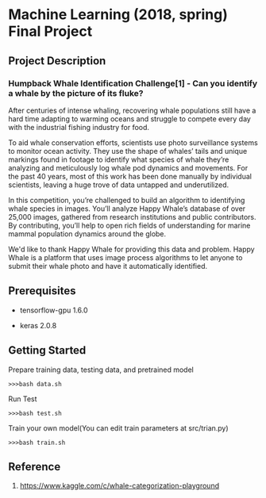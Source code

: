 # Machine Learning (2018, spring) Final Project

## Project Description

### Humpback Whale Identification Challenge[1] - Can you identify a whale by the picture of its fluke?

After centuries of intense whaling, recovering whale populations still have a hard time adapting to warming oceans and struggle to compete every day with the industrial fishing industry for food.

To aid whale conservation efforts, scientists use photo surveillance systems to monitor ocean activity. They use the shape of whales’ tails and unique markings found in footage to identify what species of whale they’re analyzing and meticulously log whale pod dynamics and movements. For the past 40 years, most of this work has been done manually by individual scientists, leaving a huge trove of data untapped and underutilized.

In this competition, you’re challenged to build an algorithm to identifying whale species in images. You’ll analyze Happy Whale’s database of over 25,000 images, gathered from research institutions and public contributors. By contributing, you’ll help to open rich fields of understanding for marine mammal population dynamics around the globe.

We'd like to thank Happy Whale for providing this data and problem. Happy Whale is a platform that uses image process algorithms to let anyone to submit their whale photo and have it automatically identified.

## Prerequisites

- tensorflow-gpu 1.6.0

- keras 2.0.8


## Getting Started

Prepare training data, testing data, and pretrained model

    >>>bash data.sh

Run Test

    >>>bash test.sh
    
Train your own model(You can edit train parameters at src/trian.py)

    >>>bash train.sh

## Reference

1. https://www.kaggle.com/c/whale-categorization-playground
